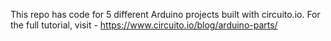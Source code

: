 This repo has code for 5 different Arduino projects built with circuito.io.
For the full tutorial, visit - https://www.circuito.io/blog/arduino-parts/

